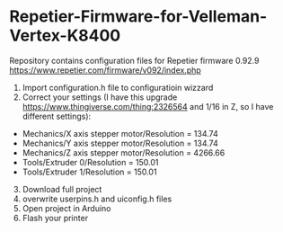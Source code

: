 # Repetier-Firmware-for-Velleman-Vertex-K8400

Repository contains configuration files for Repetier firmware 0.92.9
https://www.repetier.com/firmware/v092/index.php

1. Import configuration.h file to configuratioin wizzard
2. Correct your settings (I have this upgrade https://www.thingiverse.com/thing:2326564 and 1/16 in Z,  so I have different settings):
  * Mechanics/X axis stepper motor/Resolution = 134.74
  * Mechanics/Y axis stepper motor/Resolution = 134.74
  * Mechanics/Z axis stepper motor/Resolution = 4266.66
  * Tools/Extruder 0/Resolution = 150.01
  * Tools/Extruder 1/Resolution = 150.01
3. Download full project
4. overwrite userpins.h and uiconfig.h files
5. Open project in Arduino
6. Flash your printer
